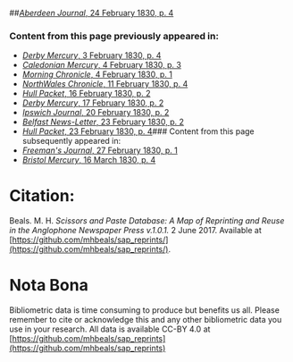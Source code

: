 ##[*Aberdeen Journal*, 24 February 1830, p. 4](https://mhbeals.github.io/sap_html/Aberdeen-Journal/Aberdeen-Journal-24-February-1830-p-4)

### Content from this page previously appeared in:
+ [*Derby Mercury*, 3 February 1830, p. 4](https://mhbeals.github.io/sap_html/Derby-Mercury/Derby-Mercury-3-February-1830-p-4)
+ [*Caledonian Mercury*, 4 February 1830, p. 3](https://mhbeals.github.io/sap_html/Caledonian-Mercury/Caledonian-Mercury-4-February-1830-p-3)
+ [*Morning Chronicle*, 4 February 1830, p. 1](https://mhbeals.github.io/sap_html/Morning-Chronicle/Morning-Chronicle-4-February-1830-p-1)
+ [*NorthWales Chronicle*, 11 February 1830, p. 4](https://mhbeals.github.io/sap_html/NorthWales-Chronicle/NorthWales-Chronicle-11-February-1830-p-4)
+ [*Hull Packet*, 16 February 1830, p. 2](https://mhbeals.github.io/sap_html/Hull-Packet/Hull-Packet-16-February-1830-p-2)
+ [*Derby Mercury*, 17 February 1830, p. 2](https://mhbeals.github.io/sap_html/Derby-Mercury/Derby-Mercury-17-February-1830-p-2)
+ [*Ipswich Journal*, 20 February 1830, p. 2](https://mhbeals.github.io/sap_html/Ipswich-Journal/Ipswich-Journal-20-February-1830-p-2)
+ [*Belfast News-Letter*, 23 February 1830, p. 2](https://mhbeals.github.io/sap_html/Belfast-News-Letter/Belfast-News-Letter-23-February-1830-p-2)
+ [*Hull Packet*, 23 February 1830, p. 4](https://mhbeals.github.io/sap_html/Hull-Packet/Hull-Packet-23-February-1830-p-4)### Content from this page subsequently appeared in:
+ [*Freeman's Journal*, 27 February 1830, p. 1](https://mhbeals.github.io/sap_html/Freeman's-Journal/Freeman's-Journal-27-February-1830-p-1)
+ [*Bristol Mercury*, 16 March 1830, p. 4](https://mhbeals.github.io/sap_html/Bristol-Mercury/Bristol-Mercury-16-March-1830-p-4)
                    
# Citation: 

Beals. M. H. *Scissors and Paste Database: A Map of Reprinting and Reuse in the Anglophone Newspaper Press v.1.0.1.* 2 June 2017. Available at [https://github.com/mhbeals/sap_reprints/](https://github.com/mhbeals/sap_reprints/). 
                    
# Nota Bona

Bibliometric data is time consuming to produce but benefits us all. Please remember to cite or acknowledge this and any other bibliometric data you use in your research. All data is available CC-BY 4.0 at [https://github.com/mhbeals/sap_reprints](https://github.com/mhbeals/sap_reprints)
